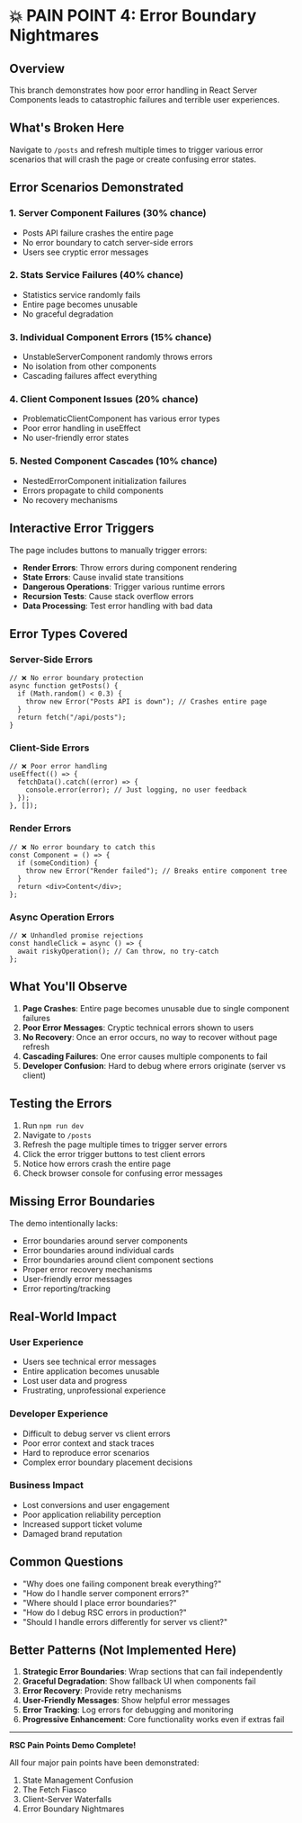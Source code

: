 # 💥 PAIN POINT 4: Error Boundary Nightmares

## Overview

This branch demonstrates how poor error handling in React Server Components leads to catastrophic failures and terrible user experiences.

## What's Broken Here

Navigate to `/posts` and refresh multiple times to trigger various error scenarios that will crash the page or create confusing error states.

## Error Scenarios Demonstrated

### 1. **Server Component Failures (30% chance)**

- Posts API failure crashes the entire page
- No error boundary to catch server-side errors
- Users see cryptic error messages

### 2. **Stats Service Failures (40% chance)**

- Statistics service randomly fails
- Entire page becomes unusable
- No graceful degradation

### 3. **Individual Component Errors (15% chance)**

- UnstableServerComponent randomly throws errors
- No isolation from other components
- Cascading failures affect everything

### 4. **Client Component Issues (20% chance)**

- ProblematicClientComponent has various error types
- Poor error handling in useEffect
- No user-friendly error states

### 5. **Nested Component Cascades (10% chance)**

- NestedErrorComponent initialization failures
- Errors propagate to child components
- No recovery mechanisms

## Interactive Error Triggers

The page includes buttons to manually trigger errors:

- **Render Errors**: Throw errors during component rendering
- **State Errors**: Cause invalid state transitions
- **Dangerous Operations**: Trigger various runtime errors
- **Recursion Tests**: Cause stack overflow errors
- **Data Processing**: Test error handling with bad data

## Error Types Covered

### Server-Side Errors

```tsx
// ❌ No error boundary protection
async function getPosts() {
  if (Math.random() < 0.3) {
    throw new Error("Posts API is down"); // Crashes entire page
  }
  return fetch("/api/posts");
}
```

### Client-Side Errors

```tsx
// ❌ Poor error handling
useEffect(() => {
  fetchData().catch((error) => {
    console.error(error); // Just logging, no user feedback
  });
}, []);
```

### Render Errors

```tsx
// ❌ No error boundary to catch this
const Component = () => {
  if (someCondition) {
    throw new Error("Render failed"); // Breaks entire component tree
  }
  return <div>Content</div>;
};
```

### Async Operation Errors

```tsx
// ❌ Unhandled promise rejections
const handleClick = async () => {
  await riskyOperation(); // Can throw, no try-catch
};
```

## What You'll Observe

1. **Page Crashes**: Entire page becomes unusable due to single component failures
2. **Poor Error Messages**: Cryptic technical errors shown to users
3. **No Recovery**: Once an error occurs, no way to recover without page refresh
4. **Cascading Failures**: One error causes multiple components to fail
5. **Developer Confusion**: Hard to debug where errors originate (server vs client)

## Testing the Errors

1. Run `npm run dev`
2. Navigate to `/posts`
3. Refresh the page multiple times to trigger server errors
4. Click the error trigger buttons to test client errors
5. Notice how errors crash the entire page
6. Check browser console for confusing error messages

## Missing Error Boundaries

The demo intentionally lacks:

- Error boundaries around server components
- Error boundaries around individual cards
- Error boundaries around client component sections
- Proper error recovery mechanisms
- User-friendly error messages
- Error reporting/tracking

## Real-World Impact

### User Experience

- Users see technical error messages
- Entire application becomes unusable
- Lost user data and progress
- Frustrating, unprofessional experience

### Developer Experience

- Difficult to debug server vs client errors
- Poor error context and stack traces
- Hard to reproduce error scenarios
- Complex error boundary placement decisions

### Business Impact

- Lost conversions and user engagement
- Poor application reliability perception
- Increased support ticket volume
- Damaged brand reputation

## Common Questions

- "Why does one failing component break everything?"
- "How do I handle server component errors?"
- "Where should I place error boundaries?"
- "How do I debug RSC errors in production?"
- "Should I handle errors differently for server vs client?"

## Better Patterns (Not Implemented Here)

1. **Strategic Error Boundaries**: Wrap sections that can fail independently
2. **Graceful Degradation**: Show fallback UI when components fail
3. **Error Recovery**: Provide retry mechanisms
4. **User-Friendly Messages**: Show helpful error messages
5. **Error Tracking**: Log errors for debugging and monitoring
6. **Progressive Enhancement**: Core functionality works even if extras fail

---

**RSC Pain Points Demo Complete!**

All four major pain points have been demonstrated:

1. State Management Confusion
2. The Fetch Fiasco
3. Client-Server Waterfalls
4. Error Boundary Nightmares
